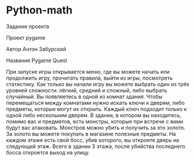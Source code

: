 # Python-math
Задание проекта 

Проект pygame 

Автор Антон Забурский

Название Pygame Quest

При запуске игры открывается меню, где вы можете начать или продолжить игру, прочитать правила, выйти из игры, посмотреть статистику. Как только вы начали игру вы можете выбрать один из трёх уровней сложности: лёгкий, средний и сложный, либо выбрать случайный. Вы появляетесь в одной из комнат здания. Чтобы перемещаться между комнатами нужно искать ключи к дверям, либо предметы, которые могут их открыть. Каждый ключ подходит только к одной либо нескольким дверям. В здании, в котором вы находитесь, помимо вас и предметов, есть монстры, которые при встрече с вами будут вас атаковать. Монстров можно убить и получить за это золото. За золото вы можете покупать в магазине полезные предметы. На каждом этаже есть свой босс, убив которого, вы откроете дверь на следующий этаж. Всего в здании 3 этажа, после убийства последнего босса откроется выход на улицу.
